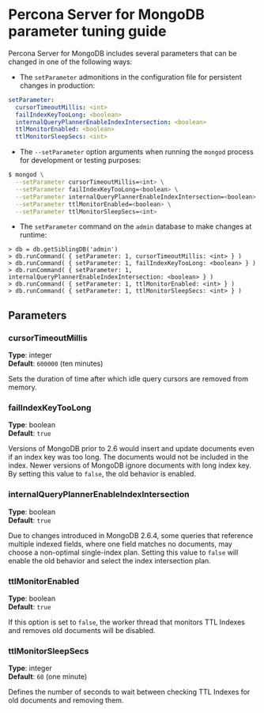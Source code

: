 # Percona Server for MongoDB parameter tuning guide

Percona Server for MongoDB includes several parameters that can be changed
in one of the following ways:


* The `setParameter` admonitions in the configuration file
for persistent changes in production:

```yaml
setParameter:
  cursorTimeoutMillis: <int>
  failIndexKeyTooLong: <boolean>
  internalQueryPlannerEnableIndexIntersection: <boolean>
  ttlMonitorEnabled: <boolean>
  ttlMonitorSleepSecs: <int>
```


* The `--setParameter` option arguments when running the `mongod` process
for development or testing purposes:

```{.bash data-prompt="$"}
$ mongod \
  --setParameter cursorTimeoutMillis=<int> \
  --setParameter failIndexKeyTooLong=<boolean> \
  --setParameter internalQueryPlannerEnableIndexIntersection=<boolean> \
  --setParameter ttlMonitorEnabled=<boolean> \
  --setParameter ttlMonitorSleepSecs=<int>
```


* The `setParameter` command on the `admin` database
to make changes at runtime:

```{.javascript data-prompt=">"}
> db = db.getSiblingDB('admin')
> db.runCommand( { setParameter: 1, cursorTimeoutMillis: <int> } )
> db.runCommand( { setParameter: 1, failIndexKeyTooLong: <boolean> } )
> db.runCommand( { setParameter: 1, internalQueryPlannerEnableIndexIntersection: <boolean> } )
> db.runCommand( { setParameter: 1, ttlMonitorEnabled: <int> } )
> db.runCommand( { setParameter: 1, ttlMonitorSleepSecs: <int> } )
```

## Parameters

### cursorTimeoutMillis

**Type**: integer <br>
**Default**: `600000` (ten minutes)

Sets the duration of time after which idle query cursors
are removed from memory.

### failIndexKeyTooLong

**Type**: boolean <br>
**Default**: `true`

Versions of MongoDB prior to 2.6 would insert and update documents
even if an index key was too long.
The documents would not be included in the index.
Newer versions of MongoDB ignore documents with long index key.
By setting this value to `false`, the old behavior is enabled.

### internalQueryPlannerEnableIndexIntersection

**Type**: boolean <br>
**Default**: `true`

Due to changes introduced in MongoDB 2.6.4,
some queries that reference multiple indexed fields,
where one field matches no documents,
may choose a non-optimal single-index plan.
Setting this value to `false` will enable the old behavior
and select the index intersection plan.

### ttlMonitorEnabled

**Type**: boolean <br>
**Default**: `true`

If this option is set to `false`,
the worker thread that monitors TTL Indexes and removes old documents
will be disabled.

### ttlMonitorSleepSecs

**Type**: integer <br>
**Default**: `60` (one minute)


Defines the number of seconds to wait
between checking TTL Indexes for old documents and removing them.


